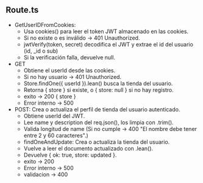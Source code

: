 ## Route.ts
- GetUserIDFromCookies:
  - Usa cookies() para leer el token JWT almacenado en las cookies.
  - Si no existe o es inválido → 401 Unauthorized.
  - jwtVerify(token, secret) decodifica el JWT y extrae el id del usuario (id, _id o sub)
  - Si la verificación falla, devuelve null.
- GET
  - Obtiene el userId desde las cookies.
  - Si no hay usuario → 401 Unauthorized.
  - Store.findOne({ userId }).lean<StoreLean>() busca la tienda del usuario.
  - Retorna { store } si existe, o { store: null } si no hay registro.
  - exito -> 200 { store }
  - Error interno → 500
- POST: Crea o actualiza el perfil de tienda del usuario autenticado.
  -  Obtiene userId del JWT.
  -  Lee name y description del req.json(), los limpia con .trim().
  -  Valida longitud de name (Si no cumple → 400 "El nombre debe tener entre 2 y 60 caracteres".)
  -  findOneAndUpdate: Crea o actualiza la tienda del usuario.
  -  Vuelve a leer el documento actualizado con .lean<StoreLean>().
  -  Devuelve { ok: true, store: updated }.
  -  exito -> 200
  -  Error interno → 500
  -  validacion -> 400
